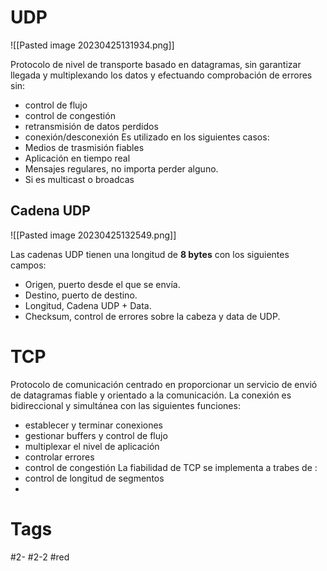# UDP

![[Pasted image 20230425131934.png]]

Protocolo de nivel de transporte basado en datagramas, sin garantizar llegada y multiplexando los datos y efectuando comprobación de errores sin:
- control de flujo
- control de congestión
- retransmisión de datos perdidos
- conexión/desconexión
Es utilizado en los siguientes casos:
- Medios de trasmisión fiables
- Aplicación en tiempo real
- Mensajes regulares, no importa perder alguno.
- Si es multicast o broadcas
## Cadena UDP

![[Pasted image 20230425132549.png]]

Las cadenas UDP tienen una longitud de **8 bytes** con los siguientes campos:
- Origen, puerto desde el que se envía.
- Destino, puerto de destino.
- Longitud, Cadena UDP + Data.
- Checksum, control de errores sobre la cabeza y data de UDP.
# TCP
Protocolo de comunicación centrado en proporcionar un servicio de envió de datagramas fiable y orientado a la comunicación. La conexión es bidireccional y simultánea con las siguientes funciones:
- establecer y terminar conexiones
- gestionar buffers y control de flujo
- multiplexar el nivel de aplicación
- controlar errores
- control de congestión
La fiabilidad de TCP se implementa a trabes de :
- control de longitud de segmentos
- 
# Tags
#2- 
#2-2 
#red 